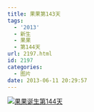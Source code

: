 ```yaml
---
title: 果果第143天
tags:
  - '2013'
  - 新生
  - 果果
  - 第144天
url: 2197.html
id: 2197
categories:
  - 图片
date: 2013-06-11 20:29:57
---
```


[![](http://photo.guolaijie.com/rooufer/uploads/2013/06/果果诞生第144天1.jpg "果果诞生第144天")](http://photo.guolaijie.com/rooufer/uploads/2013/06/果果诞生第144天1.jpg)
